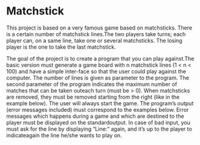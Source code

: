 # Matchstick

This project is based on a very famous game based on matchsticks.
There is a certain number of matchstick lines.The two players take turns; each player can, on a same line, take one or several matchsticks.
The losing player is the one to take the last matchstick.

The goal of the project is to create a program that you can play against.The basic version must generate a game board with n matchstick lines (1 < n < 100) and have a simple inter-face so that the user could play against the computer.
The number of lines is given as parameter to the program. The second parameter of the program indicates the maximum number of matches that can be taken outeach turn (must be > 0). When matchsticks are removed, they must be removed starting from the right (like in the example below).
The user will always start the game. The program’s output (error messages included) must correspond to the examples below. Error messages which happens during a game and which are destined to the player must be displayed on the standardoutput.
In case of bad input, you must ask for the line by displaying “Line:” again, and it’s up to the player to indicateagain the line he/she wants to play on.
